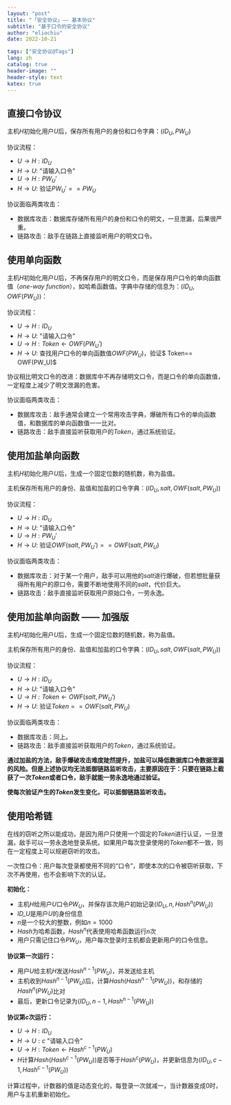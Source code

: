 ```yaml
---
layout: "post"
title: "「安全协议」—— 基本协议"
subtitle: "基于口令的安全协议"
author: "eliochiu"
date: 2022-10-21

tags: ["安全协议@Tags"]
lang: zh
catalog: true
header-image: ""
header-style: text
katex: true
---
```


## 直接口令协议
主机$H$初始化用户$U$后，保存所有用户的身份和口令字典：$(ID_U, PW_U)$

协议流程：
- $U\rightarrow H:ID_U$
- $H\rightarrow U:$ "请输入口令"
- $U\rightarrow H:PW_U \prime$
- $H\rightarrow U:$ 验证$PW_U\prime == PW_U$

协议面临两类攻击：
- 数据库攻击：数据库存储所有用户的身份和口令的明文，一旦泄漏，后果很严重。
- 链路攻击：敌手在链路上直接监听用户的明文口令。

## 使用单向函数
主机$H$初始化用户$U$后，不再保存用户的明文口令，而是保存用户口令的单向函数值（*one-way function*），如哈希函数值。字典中存储的信息为：$(ID_U, OWF(PW_U))$：

协议流程：
- $U\rightarrow H:ID_U$
- $H\rightarrow U:$ "请输入口令"
- $U\rightarrow H:Token \leftarrow OWF(PW_U \prime)$
- $H\rightarrow U:$ 查找用户口令的单向函数值$OWF(PW_U)$，验证$ Token== OWF(PW_U)$

协议相比明文口令的改进：数据库中不再存储明文口令，而是口令的单向函数值，一定程度上减少了明文泄漏的危害。

协议面临两类攻击：
- 数据库攻击：敌手通常会建立一个常用攻击字典，爆破所有口令的单向函数值，和数据库的单向函数值一一比对。
- 链路攻击：敌手直接监听获取用户的$Token$，通过系统验证。

## 使用加盐单向函数
主机$H$初始化用户$U$后，生成一个固定位数的随机数，称为盐值。

主机保存所有用户的身份、盐值和加盐的口令字典：$(ID_U, salt, OWF(salt, PW_U))$

协议流程：
- $U\rightarrow H:ID_U$
- $H\rightarrow U:$ "请输入口令"
- $U\rightarrow H:PW_U \prime$
- $H\rightarrow U:$ 验证$OWF(salt, PW_U\prime) == OWF(salt, PW_U)$

协议面临两类攻击：
- 数据库攻击：对于某一个用户，敌手可以用他的$salt$进行爆破，但若想批量获得所有用户的原口令，需要不断地使用不同的$salt$，代价巨大。
- 链路攻击：敌手直接监听获取用户原始口令，一劳永逸。

## 使用加盐单向函数 —— 加强版
主机$H$初始化用户$U$后，生成一个固定位数的随机数，称为盐值。

主机保存所有用户的身份、盐值和加盐的口令字典：$(ID_U, salt, OWF(salt, PW_U))$

协议流程：
- $U\rightarrow H:ID_U$
- $H\rightarrow U:$ "请输入口令"
- $U\rightarrow H:Token \leftarrow OWF(salt, PW_U \prime)$
- $H\rightarrow U:$ 验证$Token == OWF(salt, PW_U)$

协议面临两类攻击：
- 数据库攻击：同上。
- 链路攻击：敌手直接监听获取用户的$Token$，通过系统验证。


**通过加盐的方法，敌手爆破攻击难度陡然提升，加盐可以降低数据库口令数据泄漏的风险。但是上述协议均无法抵御链路监听攻击，主要原因在于：只要在链路上截获了一次$Token$或者口令，敌手就能一劳永逸地通过验证。**

**使每次验证产生的$Token$发生变化，可以抵御链路监听攻击。**

## 使用哈希链

在线的窃听之所以能成功，是因为用户只使用一个固定的$Token$进行认证，一旦泄漏，敌手可以一劳永逸地登录系统。如果用户每次登录使用的$Token$都不一致，则在一定程度上可以规避窃听的攻击。

一次性口令：用户每次登录都使用不同的“口令”，即使本次的口令被窃听获取，下次不再使用，也不会影响下次的认证。

**初始化：**
- 主机$H$给用户$U$口令$PW_U$，并保存该次用户初始记录$(ID_U, n, Hash^n(PW_U))$
- *ID_U*是用户*U*的身份信息
- $n$是一个较大的整数，例如$n=1000$
- $Hash$为哈希函数，$Hash^n$代表使用哈希函数运行$n$次
- 用户只需记住口令$PW_U$，用户每次登录时主机都会更新用户的口令信息。

**协议第一次运行：**
- 用户$U$给主机$H$发送$Hash^{n-1}(PW_U)$，并发送给主机
- 主机收到$Hash^{n-1}(PW_U)$后，计算$Hash(Hash^{n-1}(PW_U))$，和存储的$Hash^{n}(PW_U)$比对
- 最后，更新口令记录为$(ID_U, n-1, Hash^{n-1}(PW_U))$

**协议第$c$次运行：**
- $U\rightarrow H:ID_U$
- $H\rightarrow U: c$ "请输入口令"
- $U\rightarrow H:Token \leftarrow Hash^{c - 1}(PW_U)$
- $H$计算$Hash(Hash^{c - 1}(PW_U))$是否等于$Hash^{c}(PW_U)$，并更新信息为$(ID_U, c-1, Hash^{c-1}(PW_U))$

计算过程中，计数器的值是动态变化的，每登录一次就减一，当计数器变成0时，用户与主机重新初始化。
